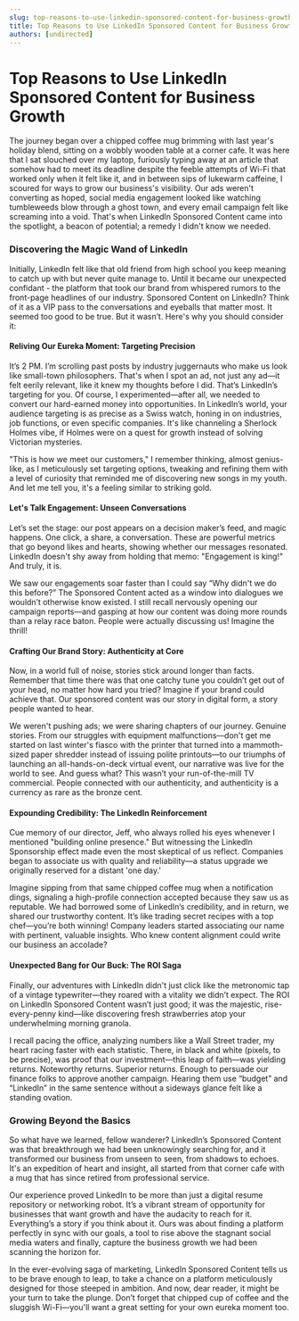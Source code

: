 ```yaml
---
slug: top-reasons-to-use-linkedin-sponsored-content-for-business-growth
title: Top Reasons to Use LinkedIn Sponsored Content for Business Growth
authors: [undirected]
---
```



# Top Reasons to Use LinkedIn Sponsored Content for Business Growth

The journey began over a chipped coffee mug brimming with last year's holiday blend, sitting on a wobbly wooden table at a corner cafe. It was here that I sat slouched over my laptop, furiously typing away at an article that somehow had to meet its deadline despite the feeble attempts of Wi-Fi that worked only when it felt like it, and in between sips of lukewarm caffeine, I scoured for ways to grow our business's visibility. Our ads weren't converting as hoped, social media engagement looked like watching tumbleweeds blow through a ghost town, and every email campaign felt like screaming into a void. That's when LinkedIn Sponsored Content came into the spotlight, a beacon of potential; a remedy I didn't know we needed.

### Discovering the Magic Wand of LinkedIn

Initially, LinkedIn felt like that old friend from high school you keep meaning to catch up with but never quite manage to. Until it became our unexpected confidant - the platform that took our brand from whispered rumors to the front-page headlines of our industry. Sponsored Content on LinkedIn? Think of it as a VIP pass to the conversations and eyeballs that matter most. It seemed too good to be true. But it wasn’t. Here's why you should consider it: 

#### Reliving Our Eureka Moment: Targeting Precision

It’s 2 PM. I’m scrolling past posts by industry juggernauts who make us look like small-town philosophers. That's when I spot an ad, not just any ad—it felt eerily relevant, like it knew my thoughts before I did. That’s LinkedIn’s targeting for you. Of course, I experimented—after all, we needed to convert our hard-earned money into opportunities. In LinkedIn’s world, your audience targeting is as precise as a Swiss watch, honing in on industries, job functions, or even specific companies. It's like channeling a Sherlock Holmes vibe, if Holmes were on a quest for growth instead of solving Victorian mysteries.

"This is how we meet our customers," I remember thinking, almost genius-like, as I meticulously set targeting options, tweaking and refining them with a level of curiosity that reminded me of discovering new songs in my youth. And let me tell you, it's a feeling similar to striking gold.

#### Let's Talk Engagement: Unseen Conversations

Let’s set the stage: our post appears on a decision maker’s feed, and magic happens. One click, a share, a conversation. These are powerful metrics that go beyond likes and hearts, showing whether our messages resonated. LinkedIn doesn't shy away from holding that memo: "Engagement is king!" And truly, it is. 

We saw our engagements soar faster than I could say “Why didn't we do this before?” The Sponsored Content acted as a window into dialogues we wouldn’t otherwise know existed. I still recall nervously opening our campaign reports—and gasping at how our content was doing more rounds than a relay race baton. People were actually discussing us! Imagine the thrill!

#### Crafting Our Brand Story: Authenticity at Core

Now, in a world full of noise, stories stick around longer than facts. Remember that time there was that one catchy tune you couldn’t get out of your head, no matter how hard you tried? Imagine if your brand could achieve that. Our sponsored content was our story in digital form, a story people wanted to hear. 

We weren't pushing ads; we were sharing chapters of our journey. Genuine stories. From our struggles with equipment malfunctions—don't get me started on last winter's fiasco with the printer that turned into a mammoth-sized paper shredder instead of issuing polite printouts—to our triumphs of launching an all-hands-on-deck virtual event, our narrative was live for the world to see. And guess what? This wasn’t your run-of-the-mill TV commercial. People connected with our authenticity, and authenticity is a currency as rare as the bronze cent.

#### Expounding Credibility: The LinkedIn Reinforcement

Cue memory of our director, Jeff, who always rolled his eyes whenever I mentioned "building online presence." But witnessing the LinkedIn Sponsorship effect made even the most skeptical of us reflect. Companies began to associate us with quality and reliability—a status upgrade we originally reserved for a distant 'one day.'

Imagine sipping from that same chipped coffee mug when a notification dings, signaling a high-profile connection accepted because they saw us as reputable. We had borrowed some of LinkedIn’s credibility, and in return, we shared our trustworthy content. It’s like trading secret recipes with a top chef—you’re both winning! Company leaders started associating our name with pertinent, valuable insights. Who knew content alignment could write our business an accolade?

#### Unexpected Bang for Our Buck: The ROI Saga

Finally, our adventures with LinkedIn didn't just click like the metronomic tap of a vintage typewriter—they roared with a vitality we didn’t expect. The ROI on LinkedIn Sponsored Content wasn’t just good; it was the majestic, rise-every-penny kind—like discovering fresh strawberries atop your underwhelming morning granola.

I recall pacing the office, analyzing numbers like a Wall Street trader, my heart racing faster with each statistic. There, in black and white (pixels, to be precise), was proof that our investment—this leap of faith—was yielding returns. Noteworthy returns. Superior returns. Enough to persuade our finance folks to approve another campaign. Hearing them use “budget” and “LinkedIn” in the same sentence without a sideways glance felt like a standing ovation.

### Growing Beyond the Basics

So what have we learned, fellow wanderer? LinkedIn’s Sponsored Content was that breakthrough we had been unknowingly searching for, and it transformed our business from unseen to seen, from shadows to echoes. It's an expedition of heart and insight, all started from that corner cafe with a mug that has since retired from professional service.

Our experience proved LinkedIn to be more than just a digital resume repository or networking robot. It’s a vibrant stream of opportunity for businesses that want growth and have the audacity to reach for it. Everything’s a story if you think about it. Ours was about finding a platform perfectly in sync with our goals, a tool to rise above the stagnant social media waters and finally, capture the business growth we had been scanning the horizon for.

In the ever-evolving saga of marketing, LinkedIn Sponsored Content tells us to be brave enough to leap, to take a chance on a platform meticulously designed for those steeped in ambition. And now, dear reader, it might be your turn to take the plunge. Don’t forget that chipped cup of coffee and the sluggish Wi-Fi—you'll want a great setting for your own eureka moment too.